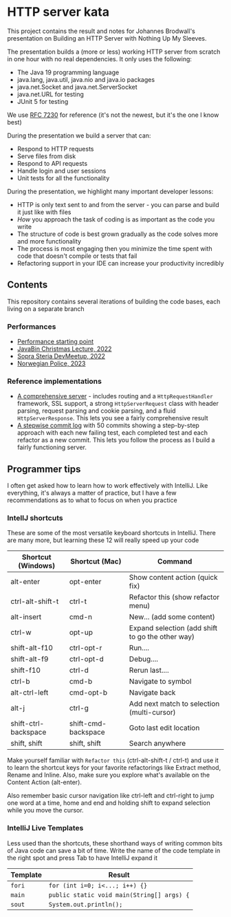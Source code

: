 # HTTP server kata

This project contains the result and notes for Johannes Brodwall's presentation on Building an HTTP Server with Nothing Up My Sleeves.

The presentation builds a (more or less) working HTTP server from scratch in one hour with no real dependencies. It only uses the following:

* The Java 19 programming language
* java.lang, java.util, java.nio and java.io packages
* java.net.Socket and java.net.ServerSocket
* java.net.URL for testing
* JUnit 5 for testing

We use [RFC 7230](https://www.rfc-editor.org/rfc/rfc7230) for reference (it's not the newest, but it's the one I know best)

During the presentation we build a server that can:

* Respond to HTTP requests
* Serve files from disk
* Respond to API requests
* Handle login and user sessions
* Unit tests for all the functionality

During the presentation, we highlight many important developer lessons:

* HTTP is only text sent to and from the server - you can parse and build it just like with files
* *How* you approach the task of coding is as important as the code you write
* The structure of code is best grown gradually as the code solves more and more functionality
* The process is most engaging then you minimize the time spent with code that doesn't compile or tests that fail
* Refactoring support in your IDE can increase your productivity incredibly

## Contents

This repository contains several iterations of building the code bases, each living on a separate branch

### Performances

* [Performance starting point](https://github.com/jhannes/kata-http-server/tags)
* [JavaBin Christmas Lecture, 2022](https://github.com/jhannes/kata-http-server/tree/performance/javabin-2022-M12)
* [Sopra Steria DevMeetup, 2022](https://github.com/jhannes/kata-http-server/tree/performance/soprasteria-2023-M2)
* [Norwegian Police, 2023](https://github.com/jhannes/kata-http-server/tree/performance/politiet-2023M03)

### Reference implementations

* [A comprehensive server](https://github.com/jhannes/kata-http-server/tree/reference/comprehensive-server) - includes routing and a `HttpRequestHandler` framework, SSL support, a strong `HttpServerRequest` class with header parsing, request parsing and cookie parsing, and a fluid `HttpServerResponse`. This lets you see a fairly comprehensive result
* [A stepwise commit log](https://github.com/jhannes/kata-http-server/commits/reference/stepwise-commits) with 50 commits showing a step-by-step approach with each new failing test, each completed test and each refactor as a new commit. This lets you follow the process as I build a fairly functioning server.

## Programmer tips

I often get asked how to learn how to work effectively with IntelliJ. Like everything, it's always a matter of practice, but I have a few recommendations as to what to focus on when you practice

### IntellJ shortcuts

These are some of the most versatile keyboard shortcuts in IntelliJ. There are many more, but learning these 12 will really speed up your code

| Shortcut (Windows)   | Shortcut (Mac)      | Command                                          |
|----------------------|---------------------|--------------------------------------------------|
| alt-enter            | opt-enter           | Show content action (quick fix)                  |
| ctrl-alt-shift-t     | ctrl-t              | Refactor this (show refactor menu)               |
| alt-insert           | cmd-n               | New... (add some content)                        |
| ctrl-w               | opt-up              | Expand selection (add shift to go the other way) |
| shift-alt-f10        | ctrl-opt-r          | Run....                                          |
| shift-alt-f9         | ctrl-opt-d          | Debug....                                        |
| shift-f10            | ctrl-d              | Rerun last....                                   |
| ctrl-b               | cmd-b               | Navigate to symbol                               |
| alt-ctrl-left        | cmd-opt-b           | Navigate back                                    |
| alt-j                | ctrl-g              | Add next match to selection (multi-cursor)       |
| shift-ctrl-backspace | shift-cmd-backspace | Goto last edit location                          |
| shift, shift         | shift, shift        | Search anywhere                                  |

Make yourself familiar with `Refactor this` (ctrl-alt-shift-t / ctrl-t) and use it to learn the shortcut keys for your favorite refactorings like Extract method, Rename and Inline. Also, make sure you explore what's available on the Content Action (alt-enter).

Also remember basic cursor navigation like ctrl-left and ctrl-right to jump one word at a time, home and end and holding shift to expand selection while you move the cursor.

### IntelliJ Live Templates

Less used than the shortcuts, these shorthand ways of writing common bits of Java code can save a bit of time. Write the name of the code template in the right spot and press Tab to have IntelliJ expand it

| Template    | Result                                     |
|-------------|--------------------------------------------|
| `fori`      | `for (int i=0; i<...; i++) {}`             |
| `main`      | `public static void main(String[] args) {` |
| `sout`      | `System.out.println();`                    |

